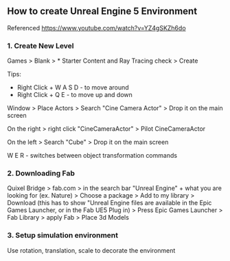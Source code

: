 ## How to create Unreal Engine 5 Environment
Referenced https://www.youtube.com/watch?v=YZ4gSKZh6do

### 1. Create New Level
Games > Blank > * Starter Content and Ray Tracing check > Create

Tips: 
- Right Click + W A S D - to move around
- Right Click + Q E - to move up and down


Window > Place Actors > Search "Cine Camera Actor" > Drop it on the main screen

On the right > right click "CineCameraActor" > Pilot CineCameraActor

On the left > Search "Cube" > Drop it on the main screen

W E R - switches between object transformation commands

### 2. Downloading Fab
Quixel Bridge > fab.com > in the search bar "Unreal Engine" + what you are looking for (ex. Nature) > Choose a package > Add to my library > Download (this has to show "Unreal Engine files are available in the Epic Games Launcher, or in the Fab UE5 Plug in) > Press Epic Games Launcher > Fab Library > apply Fab > Place 3d Models


### 3. Setup simulation environment
Use rotation, translation, scale to decorate the environment